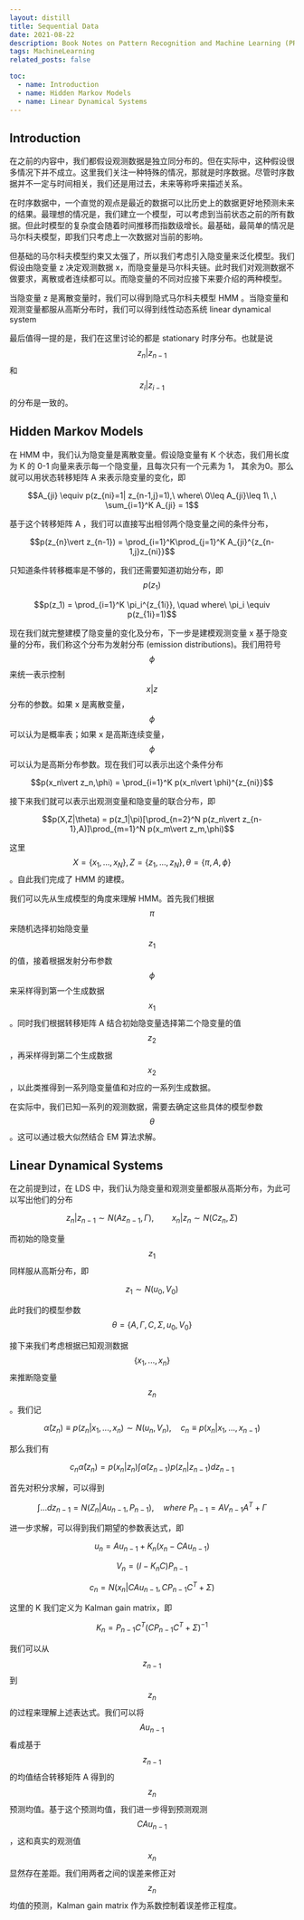 ```yaml
---
layout: distill
title: Sequential Data 
date: 2021-08-22
description: Book Notes on Pattern Recognition and Machine Learning (PRML)
tags: MachineLearning
related_posts: false

toc:
  - name: Introduction
  - name: Hidden Markov Models
  - name: Linear Dynamical Systems
---
```


## Introduction

在之前的内容中，我们都假设观测数据是独立同分布的。但在实际中，这种假设很多情况下并不成立。这里我们关注一种特殊的情况，那就是时序数据。尽管时序数据并不一定与时间相关，我们还是用过去，未来等称呼来描述关系。

在时序数据中，一个直觉的观点是最近的数据可以比历史上的数据更好地预测未来的结果。最理想的情况是，我们建立一个模型，可以考虑到当前状态之前的所有数据。但此时模型的复杂度会随着时间推移而指数级增长。最基础，最简单的情况是马尔科夫模型，即我们只考虑上一次数据对当前的影响。

但基础的马尔科夫模型约束又太强了，所以我们考虑引入隐变量来泛化模型。我们假设由隐变量 z 决定观测数据 x，而隐变量是马尔科夫链。此时我们对观测数据不做要求，离散或者连续都可以。而隐变量的不同对应接下来要介绍的两种模型。

当隐变量 z 是离散变量时，我们可以得到隐式马尔科夫模型 HMM 。当隐变量和观测变量都服从高斯分布时，我们可以得到线性动态系统 linear dynamical system

最后值得一提的是，我们在这里讨论的都是 stationary 时序分布。也就是说 $$z_n \vert z_{n-1}$$ 和 $$z_{i} \vert z_{i-1}$$ 的分布是一致的。

## Hidden Markov Models

在 HMM 中，我们认为隐变量是离散变量。假设隐变量有 K 个状态，我们用长度为 K 的 0-1 向量来表示每一个隐变量，且每次只有一个元素为 1， 其余为0。那么就可以用状态转移矩阵 A 来表示隐变量的变化，即

$$A_{ji} \equiv p(z_{ni}=1| z_{n-1,j}=1),\  where\ 0\leq A_{ji}\leq 1\ ,\  \sum_{i=1}^K A_{ji} = 1$$

基于这个转移矩阵 A ，我们可以直接写出相邻两个隐变量之间的条件分布，

$$p(z_{n}\vert z_{n-1}) = \prod_{i=1}^K\prod_{j=1}^K A_{ji}^{z_{n-1,j}z_{ni}}$$

只知道条件转移概率是不够的，我们还需要知道初始分布，即 $$p(z_1)$$

$$p(z_1) = \prod_{i=1}^K \pi_i^{z_{1i}}, \quad where\ \pi_i \equiv p(z_{1i}=1)$$

现在我们就完整建模了隐变量的变化及分布，下一步是建模观测变量 x 基于隐变量的分布，我们称这个分布为发射分布 (emission distributions)。我们用符号 $$\phi$$ 来统一表示控制 $$x\vert z$$ 分布的参数。如果 x 是离散变量，$$\phi$$ 可以认为是概率表；如果 x 是高斯连续变量，$$\phi$$ 可以认为是高斯分布参数。现在我们可以表示出这个条件分布

$$p(x_n\vert z_n,\phi) = \prod_{i=1}^K p(x_n\vert \phi)^{z_{ni}}$$

接下来我们就可以表示出观测变量和隐变量的联合分布，即

$$p(X,Z|\theta) = p(z_1|\pi)[\prod_{n=2}^N p(z_n\vert z_{n-1},A)]\prod_{m=1}^N p(x_m\vert z_m,\phi)$$

这里 $$X=\{x_1,...,x_N\}, Z = \{z_1,...,z_N\}, \theta = \{\pi,A,\phi \}$$ 。自此我们完成了 HMM 的建模。

我们可以先从生成模型的角度来理解 HMM。首先我们根据 $$\pi$$ 来随机选择初始隐变量 $$z_1$$ 的值，接着根据发射分布参数 $$\phi$$ 来采样得到第一个生成数据 $$x_1$$ 。同时我们根据转移矩阵 A 结合初始隐变量选择第二个隐变量的值 $$z_2$$ ，再采样得到第二个生成数据 $$x_2$$ ，以此类推得到一系列隐变量值和对应的一系列生成数据。

在实际中，我们已知一系列的观测数据，需要去确定这些具体的模型参数 $$\theta$$ 。这可以通过极大似然结合 EM 算法求解。


## Linear Dynamical Systems

在之前提到过，在 LDS 中，我们认为隐变量和观测变量都服从高斯分布，为此可以写出他们的分布

$$z_n\vert z_{n-1} \sim N(Az_{n-1},\Gamma),\qquad x_n\vert z_n \sim N(Cz_n,\Sigma)$$

而初始的隐变量 $$z_1$$ 同样服从高斯分布，即

$$z_1 \sim N(u_0,V_0)$$

此时我们的模型参数 $$\theta = \{A,\Gamma,C,\Sigma,u_0,V_0 \}$$ 

接下来我们考虑根据已知观测数据 $$\{x_1,...,x_n\}$$ 来推断隐变量 $$z_n$$ 。我们记

$$\hat{\alpha}(z_n) \equiv p(z_n\vert x_1,...,x_n) \sim N(u_n,V_n), \quad c_n \equiv p(x_n\vert x_1,...,x_{n-1})$$

那么我们有

$$c_n\hat{\alpha}(z_n) = p(x_n\vert z_n)\int \hat{\alpha}(z_{n-1})p(z_n\vert z_{n-1})dz_{n-1}$$

首先对积分求解，可以得到

$$\int ... dz_{n-1} = N(Z_n\vert Au_{n-1},P_{n-1}), \quad where\ P_{n-1} = AV_{n-1}A^T+ \Gamma$$

进一步求解，可以得到我们期望的参数表达式，即

$$u_n = Au_{n-1}+K_n(x_n-CAu_{n-1})$$

$$V_n = (I-K_nC)P_{n-1}$$

$$c_n = N(x_n\vert CAu_{n-1},CP_{n-1}C^T+\Sigma)$$

这里的 K 我们定义为 Kalman gain matrix，即

$$K_n = P_{n-1}C^T(CP_{n-1}C^T+\Sigma)^{-1}$$

我们可以从 $$z_{n-1}$$ 到 $$z_n$$ 的过程来理解上述表达式。我们可以将 $$Au_{n-1}$$ 看成基于 $$z_{n-1}$$ 的均值结合转移矩阵 A 得到的 $$z_n$$ 预测均值。基于这个预测均值，我们进一步得到预测观测 $$CAu_{n-1}$$ ，这和真实的观测值 $$x_n$$ 显然存在差距。我们用两者之间的误差来修正对 $$z_n$$ 均值的预测，Kalman gain matrix 作为系数控制着误差修正程度。






